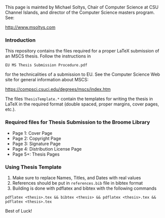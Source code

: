 This page is mainted by Michael Soltys, Chair of Computer Science at
CSU Channel Islands, and director of the Computer Science masters
program. See:

http://www.msoltys.com

### Introduction

This repository contains the files required for a proper LaTeX
submission of an MSCS thesis. Follow the instructions in
```
EU MS Thesis Submission Procedure.pdf
```
for the technicalities of a submission to EU. See the Computer Science
Web site for general information about MSCS:

https://compsci.csuci.edu/degrees/mscs/index.htm

The files `ThesisTemplate.*` contain the templates for writing the
thesis in LaTeX in the required format (double spaced, proper margins,
cover pages, etc.).

### Required files for Thesis Submission to the Broome Library

- Page 1: Cover Page
- Page 2: Copyright Page
- Page 3: Signature Page
- Page 4: Distribution License Page
- Page 5+: Thesis Pages

### Using Thesis Template

1. Make sure to replace Names, Titles, and Dates with real values
2. References should be put in `references.bib` file in bibtex format
3. Building is done with pdflatex and bibtex with the following commands
```
pdflatex <thesis>.tex && bibtex <thesis> && pdflatex <thesis>.tex && pdflatex <thesis>.tex
```

Best of Luck!
